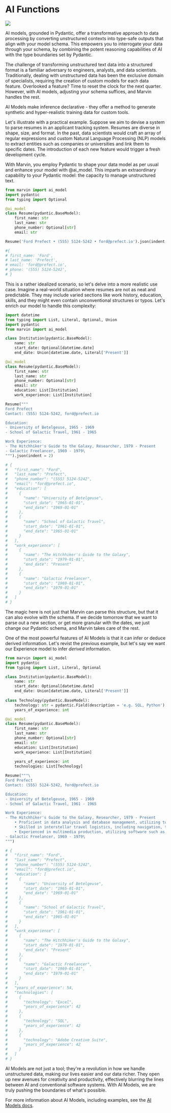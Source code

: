 # AI Functions

![](../img/heroes/ai_model_windy_city_hero.png)

AI models, grounded in Pydantic, offer a transformative approach to data processing by converting unstructured contexts into type-safe outputs that align with your model schema. This empowers you to interrogate your data through your schema, by combining the potent reasoning capabilities of AI with the type boundaries set by Pydantic.

The challenge of transforming unstructured text data into a structured format is a familiar adversary to engineers, analysts, and data scientists. Traditionally, dealing with unstructured data has been the exclusive domain of specialists, requiring the creation of custom models for each data feature. Overlooked a feature? Time to reset the clock for the next quarter. However, with AI models, adjusting your schema suffices, and Marvin handles the rest.

AI Models make inference declarative - they offer a method to generate synthetic and hyper-realistic training data for custom tools.

Let's illustrate with a practical example. Suppose we aim to devise a system to parse resumes in an applicant tracking system. Resumes are diverse in shape, size, and format. In the past, data scientists would craft an array of regular expressions and custom Natural Language Processing (NLP) models to extract entities such as companies or universities and link them to specific dates. The introduction of each new feature would trigger a fresh development cycle.

With Marvin, you employ Pydantic to shape your data model as per usual and enhance your model with @ai_model. This imparts an extraordinary capability to your Pydantic model: the capacity to manage unstructured text.

```python hl_lines="5"
from marvin import ai_model
import pydantic
from typing import Optional

@ai_model
class Resume(pydantic.BaseModel):
    first_name: str
    last_name: str
    phone_number: Optional[str]
    email: str

Resume('Ford Prefect • (555) 5124-5242 • ford@prefect.io').json(indent = 2)

#{
# first_name: 'Ford',
# last_name: 'Prefect',
# email: 'ford@prefect.io',
# phone: '(555) 5124-5242',
# }
```

This is a rather idealized scenario, so let's delve into a more realistic use case. Imagine a real-world situation where resumes are not as neat and predictable. They may include varied sections like work history, education, skills, and they might even contain unconventional structures or typos. Let's enrich our model to handle this complexity:

```python
import datetime
from typing import List, Literal, Optional, Union
import pydantic
from marvin import ai_model

class Institution(pydantic.BaseModel):
    name: str
    start_date: Optional[datetime.date]
    end_date: Union[datetime.date, Literal['Present']]

@ai_model
class Resume(pydantic.BaseModel):
    first_name: str
    last_name: str
    phone_number: Optional[str]
    email: str
    education: List[Institution]
    work_experience: List[Institution]

Resume("""
Ford Prefect
Contact: (555) 5124-5242, ford@prefect.io

Education:
- University of Betelgeuse, 1965 - 1969
- School of Galactic Travel, 1961 - 1965

Work Experience:
- The Hitchhiker's Guide to the Galaxy, Researcher, 1979 - Present
- Galactic Freelancer, 1969 - 1979\
""").json(indent = 2)

# {
#   "first_name": "Ford",
#   "last_name": "Prefect",
#   "phone_number": "(555) 5124-5242",
#   "email": "ford@prefect.io",
#   "education": [
#     {
#       "name": "University of Betelgeuse",
#       "start_date": "1965-01-01",
#       "end_date": "1969-01-01"
#     },
#     {
#       "name": "School of Galactic Travel",
#       "start_date": "1961-01-01",
#       "end_date": "1965-01-01"
#     }
#   ],
#   "work_experience": [
#     {
#       "name": "The Hitchhiker's Guide to the Galaxy",
#       "start_date": "1979-01-01",
#       "end_date": "Present"
#     },
#     {
#       "name": "Galactic Freelancer",
#       "start_date": "1969-01-01",
#       "end_date": "1979-01-01"
#     }
#   ]
# }
```

The magic here is not just that Marvin can parse this structure, but that it can also evolve with the schema. If we decide tomorrow that we want to parse out a new section, or get more granular with the dates, we just change our Pydantic schema, and Marvin takes care of the rest.

One of the most powerful features of AI Models is that it can infer or deduce derived information. 
Let's revist the previous example, but let's say we want our Experience model to infer *derived* information.

```python
from marvin import ai_model
import pydantic
from typing import List, Literal, Optional

class Institution(pydantic.BaseModel):
    name: str
    start_date: Optional[datetime.date]
    end_date: Union[datetime.date, Literal['Present']]
        
class Technology(pydantic.BaseModel):
    technology: str = pydantic.Field(description = 'e.g. SQL, Python')
    years_of_experience: int

@ai_model
class Resume(pydantic.BaseModel):
    first_name: str
    last_name: str
    phone_number: Optional[str]
    email: str
    education: List[Institution]
    work_experience: List[Institution]
        
    years_of_experience: int
    technologies: List[Technology]

Resume("""\
Ford Prefect
Contact: (555) 5124-5242, ford@prefect.io

Education:
- University of Betelgeuse, 1965 - 1969
- School of Galactic Travel, 1961 - 1965

Work Experience:
- The Hitchhiker's Guide to the Galaxy, Researcher, 1979 - Present
    • Proficient in data analysis and database management, utilizing tools such as Excel and SQL to maintain a comprehensive interstellar knowledge base.
    • Skilled in interstellar travel logistics, including navigation, transportation, and accommodation arrangements, ensuring smooth and efficient interstellar expeditions.
    • Experienced in multimedia production, utilizing software such as Adobe Creative Suite to create engaging and informative content for various mediums, including video, audio, and graphic design.
- Galactic Freelancer, 1969 - 1979\
""")

# {
#   "first_name": "Ford",
#   "last_name": "Prefect",
#   "phone_number": "(555) 5124-5242",
#   "email": "ford@prefect.io",
#   "education": [
#     {
#       "name": "University of Betelgeuse",
#       "start_date": "1965-01-01",
#       "end_date": "1969-01-01"
#     },
#     {
#       "name": "School of Galactic Travel",
#       "start_date": "1961-01-01",
#       "end_date": "1965-01-01"
#     }
#   ],
#   "work_experience": [
#     {
#       "name": "The Hitchhiker's Guide to the Galaxy",
#       "start_date": "1979-01-01",
#       "end_date": "Present"
#     },
#     {
#       "name": "Galactic Freelancer",
#       "start_date": "1969-01-01",
#       "end_date": "1979-01-01"
#     }
#   ],
#   "years_of_experience": 54,
#   "technologies": [
#     {
#       "technology": "Excel",
#       "years_of_experience": 42
#     },
#     {
#       "technology": "SQL",
#       "years_of_experience": 42
#     },
#     {
#       "technology": "Adobe Creative Suite",
#       "years_of_experience": 42
#     }
#   ]
# }
```

AI Models are not just a tool; they're a revolution in how we handle unstructured data, making our lives easier and our data richer. They open up new avenues for creativity and productivity, effectively blurring the lines between AI and conventional software systems. With AI Models, we are truly pushing the boundaries of what's possible.

For more information about AI Models, including examples, see the [AI Models docs](ai_models.md).
